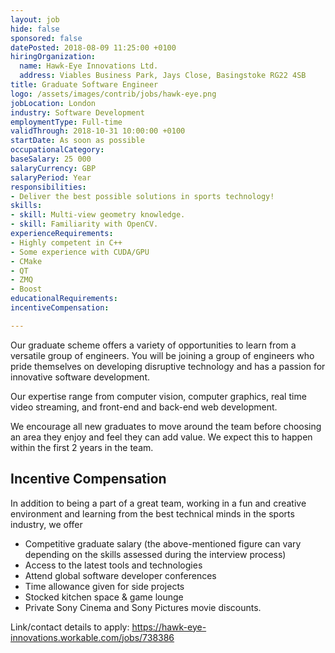 ```yaml
---
layout: job
hide: false
sponsored: false
datePosted: 2018-08-09 11:25:00 +0100
hiringOrganization:
  name: Hawk-Eye Innovations Ltd.
  address: Viables Business Park, Jays Close, Basingstoke RG22 4SB
title: Graduate Software Engineer
logo: /assets/images/contrib/jobs/hawk-eye.png
jobLocation: London
industry: Software Development
employmentType: Full-time
validThrough: 2018-10-31 10:00:00 +0100
startDate: As soon as possible
occupationalCategory:
baseSalary: 25 000
salaryCurrency: GBP
salaryPeriod: Year
responsibilities:
- Deliver the best possible solutions in sports technology!
skills:
- skill: Multi-view geometry knowledge.
- skill: Familiarity with OpenCV.
experienceRequirements:
- Highly competent in C++
- Some experience with CUDA/GPU
- CMake
- QT
- ZMQ
- Boost
educationalRequirements:
incentiveCompensation:

---
```

Our graduate scheme offers a variety of opportunities to learn from a versatile group of engineers. You will be joining a group of engineers who pride themselves on developing disruptive technology and has a passion for innovative software development.

Our expertise range from computer vision, computer graphics, real time video streaming, and front-end and back-end web development.

We encourage all new graduates to move around the team before choosing an area they enjoy and feel they can add value. We expect this to happen within the first 2 years in the team.

## Incentive Compensation

In addition to being a part of a great team, working  in a fun and creative environment and learning from the best technical minds in the sports industry, we offer
- Competitive graduate salary (the above-mentioned figure can vary depending on the skills assessed during the interview process)
- Access to the latest tools and technologies
- Attend global software developer conferences
- Time allowance given for side projects
- Stocked kitchen space & game lounge
- Private Sony Cinema and Sony Pictures movie discounts.

Link/contact details to apply:
https://hawk-eye-innovations.workable.com/jobs/738386

